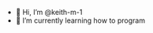- 👋 Hi, I’m @keith-m-1
- 🌱 I’m currently learning how to program

<!---
keith-m-1/keith-m-1 is a ✨ special ✨ repository because its `README.md` (this file) appears on your GitHub profile.
You can click the Preview link to take a look at your changes.
--->
